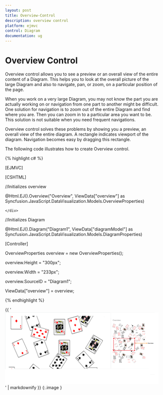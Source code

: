 ```yaml
---
layout: post
title: Overview-Control
description: overview control
platform: ejmvc
control: Diagram
documentation: ug
---
```


# Overview Control

Overview control allows you to see a preview or an overall view of the entire content of a Diagram. This helps you to look at the overall picture of the large Diagram and also to navigate, pan, or zoom, on a particular position of the page.

When you work on a very large Diagram, you may not know the part you are actually working on or navigation from one part to another might be difficult. One solution for navigation is to zoom out of the entire Diagram and find where you are. Then you can zoom in to a particular area you want to be. This solution is not suitable when you need frequent navigations.

Overview control solves these problems by showing you a preview, an overall view of the entire diagram. A rectangle indicates viewport of the diagram. Navigation becomes easy by dragging this rectangle.

The following code illustrates how to create Overview control.

{% highlight c# %}

[EJMVC]

[CSHTML]

//Initializes overview

 <div>

@Html.EJ().Overview("Overview", ViewData["overview"] as Syncfusion.JavaScript.DataVisualization.Models.OverviewProperties)

    </div>

//Initializes Diagram

<div>

 @Html.EJ().Diagram("Diagram1", ViewData["diagramModel"] as Syncfusion.JavaScript.DataVisualization.Models.DiagramProperties)

 </div>



[Controller]

OverviewProperties overview = new OverviewProperties();

overview.Height = "300px";

overview.Width = "233px";

overview.SourceID = "Diagram1";   

ViewData["overview"] = overview;   





{% endhighlight %}



{{ '![C:/Users/swarneshk/AppData/Local/Microsoft/Windows/INetCache/Content.Word/overview final.png](Overview-Control_images/Overview-Control_img1.png)' | markdownify }}
{:.image }


